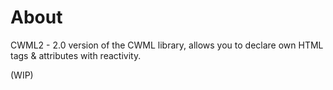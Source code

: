 # About
CWML2 - 2.0 version of the CWML library, allows you to declare own HTML tags &amp; attributes with reactivity.

(WIP)
